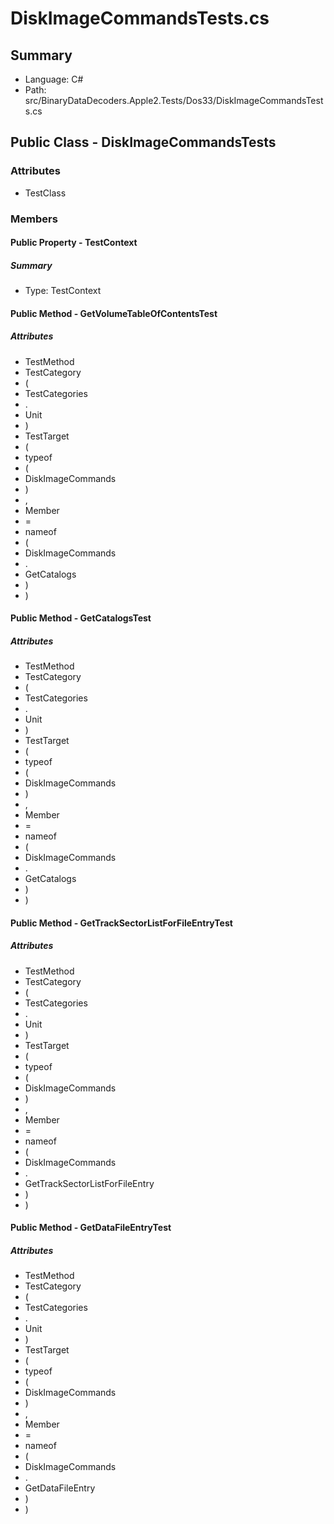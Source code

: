 ﻿# DiskImageCommandsTests.cs

## Summary

* Language: C#
* Path: src/BinaryDataDecoders.Apple2.Tests/Dos33/DiskImageCommandsTests.cs

## Public Class - DiskImageCommandsTests

### Attributes

 - TestClass

### Members

#### Public Property - TestContext

##### Summary

 * Type: TestContext 

#### Public Method - GetVolumeTableOfContentsTest

##### Attributes

 - TestMethod
 - TestCategory
 - (
 - TestCategories
 - .
 - Unit
 - )
 - TestTarget
 - (
 - typeof
 - (
 - DiskImageCommands
 - )
 - ,
 - Member
 - =
 - nameof
 - (
 - DiskImageCommands
 - .
 - GetCatalogs
 - )
 - )


#### Public Method - GetCatalogsTest

##### Attributes

 - TestMethod
 - TestCategory
 - (
 - TestCategories
 - .
 - Unit
 - )
 - TestTarget
 - (
 - typeof
 - (
 - DiskImageCommands
 - )
 - ,
 - Member
 - =
 - nameof
 - (
 - DiskImageCommands
 - .
 - GetCatalogs
 - )
 - )


#### Public Method - GetTrackSectorListForFileEntryTest

##### Attributes

 - TestMethod
 - TestCategory
 - (
 - TestCategories
 - .
 - Unit
 - )
 - TestTarget
 - (
 - typeof
 - (
 - DiskImageCommands
 - )
 - ,
 - Member
 - =
 - nameof
 - (
 - DiskImageCommands
 - .
 - GetTrackSectorListForFileEntry
 - )
 - )


#### Public Method - GetDataFileEntryTest

##### Attributes

 - TestMethod
 - TestCategory
 - (
 - TestCategories
 - .
 - Unit
 - )
 - TestTarget
 - (
 - typeof
 - (
 - DiskImageCommands
 - )
 - ,
 - Member
 - =
 - nameof
 - (
 - DiskImageCommands
 - .
 - GetDataFileEntry
 - )
 - )


